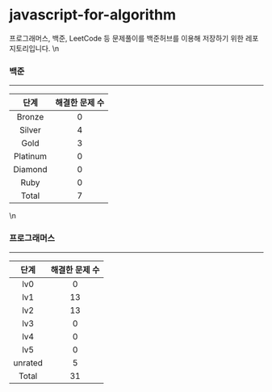 
# javascript-for-algorithm

프로그래머스, 백준, LeetCode 등 문제풀이를 백준허브를 이용해 저장하기 위한 레포지토리입니다.
\n
  ### 백준
  ---
  |   단계   | 해결한 문제 수 |
  | :------: | :------------: |
  |  Bronze  |       0        |
  |  Silver  |       4        |
  |   Gold   |       3          |
  | Platinum |       0      |
  | Diamond  |       0       |
  |   Ruby   |       0          |
  |  Total   |       7         |
  \n
  ### 프로그래머스
  ---
  |   단계   | 해결한 문제 수 |
  | :------: | :------------:           |
  |   lv0    |       0        |
  |   lv1    |       13        |
  |   lv2    |       13        |
  |   lv3    |       0        |
  |   lv4    |       0        |
  |   lv5    |       0        |
  |  unrated |       5    |
  |  Total   |       31           |
  